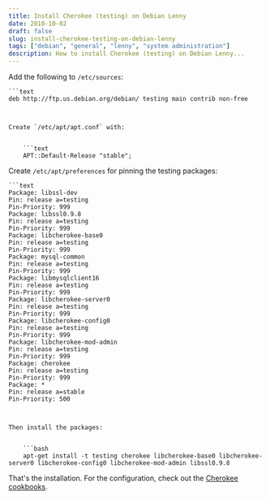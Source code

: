 ```yaml
---
title: Install Cherokee (testing) on Debian Lenny
date: 2010-10-02
draft: false
slug: install-cherokee-testing-on-debian-lenny
tags: ["debian", "general", "lenny", "system administration"]
description: How to install Cherokee (testing) on Debian Lenny...
---
```


Add the following to `/etc/sources`:


    ```text
    deb http://ftp.us.debian.org/debian/ testing main contrib non-free
```


Create `/etc/apt/apt.conf` with:


    ```text
    APT::Default-Release "stable";
```


Create `/etc/apt/preferences` for pinning the testing packages:


    ```text
    Package: libssl-dev
    Pin: release a=testing
    Pin-Priority: 999  
    Package: libssl0.9.8
    Pin: release a=testing
    Pin-Priority: 999  
    Package: libcherokee-base0
    Pin: release a=testing
    Pin-Priority: 999  
    Package: mysql-common
    Pin: release a=testing
    Pin-Priority: 999  
    Package: libmysqlclient16
    Pin: release a=testing
    Pin-Priority: 999  
    Package: libcherokee-server0
    Pin: release a=testing
    Pin-Priority: 999  
    Package: libcherokee-config0
    Pin: release a=testing
    Pin-Priority: 999  
    Package: libcherokee-mod-admin
    Pin: release a=testing
    Pin-Priority: 999  
    Package: cherokee
    Pin: release a=testing
    Pin-Priority: 999  
    Package: *
    Pin: release a=stable
    Pin-Priority: 500
```


Then install the packages:


    ```bash
    apt-get install -t testing cherokee libcherokee-base0 libcherokee-server0 libcherokee-config0 libcherokee-mod-admin libssl0.9.8
```


That's the installation. For the configuration, check out the [Cherokee cookbooks](http://www.cherokee-project.com/doc/cookbook.html).
